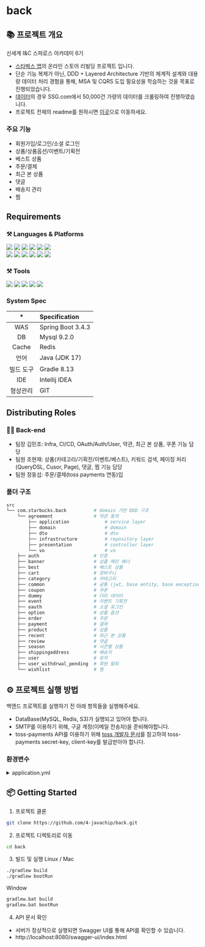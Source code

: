 # back

## 📚 프로젝트 개요
신세계 I&C 스파로스 아카데미 6기
* [스타벅스 앱](https://play.google.com/store/apps/details?id=com.starbucks.co&hl=ko&pli=1)의 
온라인 스토어 리빌딩 프로젝트 입니다.
* 단순 기능 복제가 아닌, DDD + Layered Architecture 기반의 체계적 설계와 대용량 데이터 처리 경험을 통해, 
MSA 및 CQRS 도입 필요성을 학습하는 것을 목표로 진행되었습니다.
* [데이터](https://github.com/4-javachip/data)의 경우 SSG.com에서 50,000건 가량의 데이터를 크롤링하여 진행하였습니다.
* 프로젝트 전체의 readme를 원하시면 [이곳](https://github.com/4-javachip)으로 이동하세요.

### 주요 기능
- 회원가입/로그인/소셜 로그인
- 상품/상품옵션/이벤트/기획전
- 베스트 상품
- 주문/결제
- 최근 본 상품
- 댓글
- 배송지 관리
- 찜

## Requirements

### ⚒ Languages & Platforms
<img src="https://img.shields.io/badge/Java-007396?style=flat-square&logo=Java&logoColor=white"> <img src="https://img.shields.io/badge/Spring Boot-6DB33F?style=flat-square&logo=SpringBoot&logoColor=white"> <img src="https://img.shields.io/badge/Spring Security-6DB33F?style=flat-square&logo=SpringSecurity&logoColor=white"> <img src="https://img.shields.io/badge/mysql-4479A1?style=flat-square&logo=mysql&logoColor=white"> <img src="https://img.shields.io/badge/redis-FF4438?style=flat-square&logo=redis&logoColor=white"> <img src="https://img.shields.io/badge/Python-3776AB?style=flat-square&logo=python&logoColor=white">
<br/>
<img src="https://img.shields.io/badge/Amazon Ec2-FF9900?style=flat-square&logoColor=white"> <img src="https://img.shields.io/badge/Amazon S3-569A31?style=flat-square&logoColor=white"> <img src="https://img.shields.io/badge/Github Actions-2088FF?style=flat-square&logo=githubactions&logoColor=white"> <img src="https://img.shields.io/badge/Docker-2496ED?style=flat-square&logo=docker&logoColor=white"> <img src="https://img.shields.io/badge/NginX-009639?style=flat-square&logo=nginx&logoColor=white"> <img src="https://img.shields.io/badge/Cloud Flare DNS-F38020?style=flat-square&logo=cloudflare&logoColor=white">
<br/>

### ⚒ Tools
<img src="https://img.shields.io/badge/IntelliJ%20IDEA-000000?style=flat-square&logo=IntelliJ%20IDEA&logoColor=white"> <img src="https://img.shields.io/badge/Git-F05032?&style=flat-square&logo=Git&logoColor=white"/> <img src="https://img.shields.io/badge/Postman-FF6C37?&style=flat-square&logo=Postman&logoColor=white"/>
<img src="https://img.shields.io/badge/swagger-85EA2D?&style=flat-square&logo=swagger&logoColor=white"/>
<img src="https://img.shields.io/badge/Discord-5865F2?style=flat-square&logo=Discord&logoColor=white"/> 

### System Spec

| * | Specification                        |
|:------:|:-------------------------------------|
| WAS | Spring Boot 3.4.3                    |
| DB | Mysql 9.2.0                          |
| Cache | Redis |
| 언어 | Java (JDK 17)        |
| 빌드 도구 | Gradle 8.13 |
| IDE | Intellij IDEA                        |
| 형상관리 | GIT                                  |

## Distributing Roles
### 👨‍💻 Back-end
* 팀장 김민조: Infra, CI/CD, OAuth/Auth/User, 약관, 최근 본 상품, 쿠폰 기능 담당
* 팀원 조현재: 상품(카테고리/기획전/이벤트/베스트), 키워드 검색, 페이징 처리(QueryDSL, Cusor, Page), 댓글, 찜 기능 담당
* 팀원 정동섭: 주문/결제(toss payments 연동)입


### 폴더 구조

```bash
src
└── com.starbucks.back          # domain 기반 DDD 구조
    └── agreement               # 약관 동의 
        ├── application             # service layer
        ├── domain                  # domain
        ├── dto                     # dto      
        ├── infrastructure          # repository layer
        ├── presentation            # controller layer
        └── vo                      # vo
    ├── auth                    # 인증
    ├── banner                  # 상품 메인 배너
    ├── best                    # 베스트 상품
    ├── cart                    # 장바구니
    ├── category                # 카테고리
    ├── common                  # 공통 (jwt, base entity, base exception, ...)
    ├── coupon                  # 쿠폰
    ├── dummy                   # 더미 데이터
    ├── event                   # 이벤트 기획전
    ├── oauth                   # 소셜 로그인
    ├── option                  # 상품 옵션
    ├── order                   # 주문
    ├── payment                 # 결제
    ├── product                 # 상품
    ├── recent                  # 최근 본 상품
    ├── review                  # 댓글
    ├── season                  # 시즌별 상품
    ├── shippingaddress         # 배송지
    ├── user                    # 유저
    ├── user_withdrwal_pending  # 회원 탈퇴
    └── wishlist                # 찜
```




## ⚙️ 프로젝트 실행 방법
백엔드 프로젝트를 실행하기 전 아래 항목들을 실행해주세요.
- DataBase(MySQL, Redis, S3)가 실행되고 있어야 합니다.
- SMTP를 이용하기 위해, 구글 계정(이메일 전송자)을 준비해야합니다.
- toss-payments API를 이용하기 위해 [toss 개발자 문서](https://developers.tosspayments.com/)를 참고하여 
toss-payments secret-key, client-key를 발급받아야 합니다.
### 환경변수


<details>
<summary>application.yml</summary>

```
spring:
  datasource:
    url: {DATABASE_URL}
    username: {MYSQL_USERNAME}
    password: {MYSQL_PASSWORD}
    driver-class-name: com.mysql.cj.jdbc.Driver

  mail:
    host: smtp.gmail.com
    port: {MAIL_PORT}
    username: {GOOGLE_EMAIL}
    password: {GOOGLE_PASSWORD}
    properties:
      mail.smtp.auth: true
      mail.smtp.starttls.enable: true

  data:
    redis:
      host: {BACK_HOST_URL}
      port: {REDIS_PORT}
      username: {REDIS_USERNAME}
      password: {REDIS_PASSWORD}


  output:
    ansi:
      enabled: always

  jpa:
    hibernate:
      ddl-auto: update
      format_sql: true
    show-sql: true

    properties:
      hibernate:
        dialect: org.hibernate.dialect.MySQL8Dialect
        format_sql: true

JWT:
  secret-key: {JWT_SECRET_KEY}
  token:
    access-expire-time: {JWT_ACCESS_EXPIRE_TIME}
    refresh-expire-time: {JWT_REFRESH_EXPIRE_TIME}

payment:
  secret-key: {TOSS_PAYMENTS_SECRET_KEY}
  client-key: {TOSS_PAYMENTS_CLIENT_KEY}
  base-url: https://api.tosspayments.com/v1
  success-url: {FRONT_SUCCESS_URL}
  fail-url: {FRONT_FAIL_URL}
  callback-url: {TOSS_BACK_WEBHOOK_URL}

cloud:
  aws:
    credentials:
      access-key: {AWS_ACCESS_KEY}
      secret-key: {AWS_SECRET_KEY}
    region:
      static: ap-northeast-2
    s3:
      bucket: {AWS_S3_BUCKET_NAME}
    stack:
      auto: false
```



| environment | description                                    |
|:-----------:|:-----------------------------------------------|
| {DATABASE_URL} | DB의 URL을 입력해 주세요                               |
| {MYSQL_USERNAME} | DB의 username을 입력해 주세요                          |
| {MYSQL_PASSWORD} | DB의 password를 입력해 주세요                          |
| {MAIL_PORT} | 메일 서버의 포트를 입력해 주세요                             |
| {GOOGLE_EMAIL} | 구글 메일 계정을 입력해 주세요                              |
| {GOOGLE_PASSWORD} | 구글 메일 비밀번호를 입력해 주세요                            |
| {BACK_HOST_URL} | Redis 서버의 host URL을 입력해 주세요                    |
| {REDIS_PORT} | Redis 서버의 포트를 입력해 주세요                          |
| {REDIS_USERNAME} | Redis 서버의 username을 입력해 주세요                    |
| {REDIS_PASSWORD} | Redis 서버의 password를 입력해 주세요                    |
| {JWT_SECRET_KEY} | JWT 토큰 발급을 위한 secret key를 입력해 주세요              |
| {JWT_ACCESS_EXPIRE_TIME} | JWT Access Token 만료 시간을 입력해 주세요                |
| {JWT_REFRESH_EXPIRE_TIME} | JWT Refresh Token 만료 시간을 입력해 주세요               |
| {TOSS_PAYMENTS_SECRET_KEY} | Toss Payments의 secret key를 입력해 주세요             |
| {TOSS_PAYMENTS_CLIENT_KEY} | Toss Payments의 client key를 입력해 주세요             |
| {FRONT_SUCCESS_URL} | 결제 성공 후 이동할 프론트엔드 URL을 입력해 주세요                 |
| {FRONT_FAIL_URL} | 결제 실패 후 이동할 프론트엔드 URL을 입력해 주세요                 |
| {TOSS_BACK_WEBHOOK_URL} | Toss 가상계좌 결제 완료 시 호출될 백엔드 webhook URL을 입력해 주세요 |
| {AWS_ACCESS_KEY} | AWS 접근용 access key를 입력해 주세요                    |
| {AWS_SECRET_KEY} | AWS 접근용 secret key를 입력해 주세요                    |
| {AWS_S3_BUCKET_NAME} | AWS S3 버킷 이름을 입력해 주세요                          |          |

</details>

## 📦 Getting Started
1. 프로젝트 클론
```bash
git clone https://github.com/4-javachip/back.git
```
2. 프로젝트 디렉토리로 이동
```bash
cd back
```
3. 빌드 및 실행
Linux / Mac
```bash
./gradlew build
./gradlew bootRun
```
Window
```bash
gradlew.bat build
gradlew.bat bootRun
```

4. API 문서 확인
* 서버가 정상적으로 실행되면 Swagger UI를 통해 API를 확인할 수 있습니다.
* http://localhost:8080/swagger-ui/index.html








